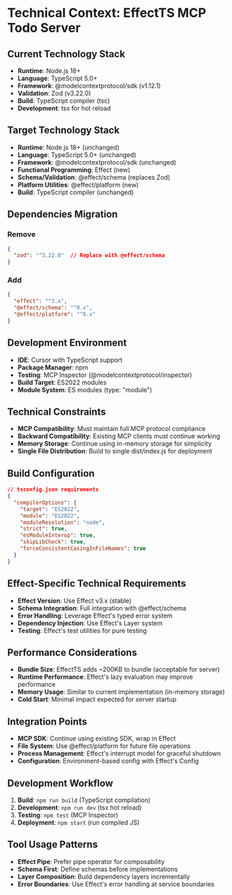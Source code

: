 # Technical Context: EffectTS MCP Todo Server

## Current Technology Stack
- **Runtime**: Node.js 18+
- **Language**: TypeScript 5.0+
- **Framework**: @modelcontextprotocol/sdk (v1.12.1)
- **Validation**: Zod (v3.22.0)
- **Build**: TypeScript compiler (tsc)
- **Development**: tsx for hot reload

## Target Technology Stack
- **Runtime**: Node.js 18+ (unchanged)
- **Language**: TypeScript 5.0+ (unchanged)
- **Framework**: @modelcontextprotocol/sdk (unchanged)
- **Functional Programming**: Effect (new)
- **Schema/Validation**: @effect/schema (replaces Zod)
- **Platform Utilities**: @effect/platform (new)
- **Build**: TypeScript compiler (unchanged)

## Dependencies Migration
### Remove
```json
{
  "zod": "^3.22.0"  // Replace with @effect/schema
}
```

### Add
```json
{
  "effect": "^3.x",
  "@effect/schema": "^0.x",
  "@effect/platform": "^0.x"
}
```

## Development Environment
- **IDE**: Cursor with TypeScript support
- **Package Manager**: npm
- **Testing**: MCP Inspector (@modelcontextprotocol/inspector)
- **Build Target**: ES2022 modules
- **Module System**: ES modules (type: "module")

## Technical Constraints
- **MCP Compatibility**: Must maintain full MCP protocol compliance
- **Backward Compatibility**: Existing MCP clients must continue working
- **Memory Storage**: Continue using in-memory storage for simplicity
- **Single File Distribution**: Build to single dist/index.js for deployment

## Build Configuration
```json
// tsconfig.json requirements
{
  "compilerOptions": {
    "target": "ES2022",
    "module": "ES2022",
    "moduleResolution": "node",
    "strict": true,
    "esModuleInterop": true,
    "skipLibCheck": true,
    "forceConsistentCasingInFileNames": true
  }
}
```

## Effect-Specific Technical Requirements
- **Effect Version**: Use Effect v3.x (stable)
- **Schema Integration**: Full integration with @effect/schema
- **Error Handling**: Leverage Effect's typed error system
- **Dependency Injection**: Use Effect's Layer system
- **Testing**: Effect's test utilities for pure testing

## Performance Considerations
- **Bundle Size**: EffectTS adds ~200KB to bundle (acceptable for server)
- **Runtime Performance**: Effect's lazy evaluation may improve performance
- **Memory Usage**: Similar to current implementation (in-memory storage)
- **Cold Start**: Minimal impact expected for server startup

## Integration Points
- **MCP SDK**: Continue using existing SDK, wrap in Effect
- **File System**: Use @effect/platform for future file operations
- **Process Management**: Effect's interrupt model for graceful shutdown
- **Configuration**: Environment-based config with Effect's Config

## Development Workflow
1. **Build**: `npm run build` (TypeScript compilation)
2. **Development**: `npm run dev` (tsx hot reload)
3. **Testing**: `npm test` (MCP Inspector)
4. **Deployment**: `npm start` (run compiled JS)

## Tool Usage Patterns
- **Effect Pipe**: Prefer pipe operator for composability
- **Schema First**: Define schemas before implementations
- **Layer Composition**: Build dependency layers incrementally
- **Error Boundaries**: Use Effect's error handling at service boundaries 